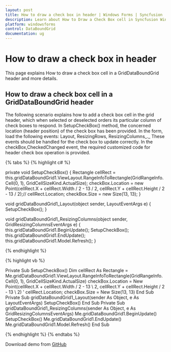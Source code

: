 ```yaml
---
layout: post
title: How to draw a check box in header | Windows Forms | Syncfusion
description: Learn about How to Draw a Check Box cell in Syncfusion Windows Forms GridDataBoundGrid(Classic) control and more details.
platform: windowsforms
control: DataBoundGrid
documentation: ug
---
```


# How to draw a check box in header

This page explains How to draw a check box cell in a GridDataBoundGrid header and more details.

## How to draw a check box cell in a GridDataBoundGrid header

The following scenario explains how to add a check box cell in the grid header, which when selected or deselected orders its particular column of check boxes to respond. In SetupCheckBox() method, the concerned location (header position) of the check box has been provided. In the form, load the following events: Layout, ResizingRows, ResizingColumns_._ These events should be handled for the check box to update correctly. In the checkBox,CheckedChanged event, the required customized code for header check box operation is provided.

{% tabs %}
{% highlight c# %}

private void SetupCheckBox()
{
    Rectangle cellRect = this.gridDataBoundGrid1.ViewLayout.RangeInfoToRectangle(GridRangeInfo.Cell(0, 1), GridCellSizeKind.ActualSize);
    checkBox.Location = new Point(cellRect.X + cellRect.Width / 2 - 13 / 2, cellRect.Y + cellRect.Height / 2 - 13 / 2);// cellRect.Location;
    checkBox.Size = new Size(13, 13);
}

void gridDataBoundGrid1_Layout(object sender, LayoutEventArgs e)
{
    SetupCheckBox();
}

void gridDataBoundGrid1_ResizingColumns(object sender, GridResizingColumnsEventArgs e)
{
    this.gridDataBoundGrid1.BeginUpdate();
    SetupCheckBox();
    this.gridDataBoundGrid1.EndUpdate();
    this.gridDataBoundGrid1.Model.Refresh();
}

{% endhighlight %}

{% highlight vb %}

Private Sub SetupCheckBox()
Dim cellRect As Rectangle =      Me.gridDataBoundGrid1.ViewLayout.RangeInfoToRectangle(GridRangeInfo.Cell(0, 1), GridCellSizeKind.ActualSize)
checkBox.Location = New Point(cellRect.X + cellRect.Width / 2 - 13 \ 2, cellRect.Y + cellRect.Height / 2 - 13 \ 2) ' cellRect.Location;
checkBox.Size = New Size(13, 13)
End Sub
Private Sub gridDataBoundGrid1_Layout(sender As Object, e As LayoutEventArgs)
SetupCheckBox()
End Sub
Private Sub gridDataBoundGrid1_ResizingColumns(sender As Object, e As GridResizingColumnsEventArgs)
Me.gridDataBoundGrid1.BeginUpdate()
SetupCheckBox()
Me.gridDataBoundGrid1.EndUpdate()
Me.gridDataBoundGrid1.Model.Refresh()
End Sub

{% endhighlight %}
{% endtabs %}

Download demo from [GitHub](https://github.com/SyncfusionExamples/how-to-load-checkbox-in-header-cells)

